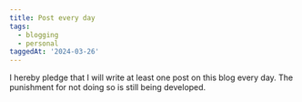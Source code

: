 ```yaml
---
title: Post every day
tags:
  - blogging
  - personal
taggedAt: '2024-03-26'
---
```


I hereby pledge that I will write at least one post on this blog every day. The punishment for not doing so is still being developed.
